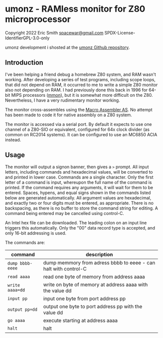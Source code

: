# umonz - RAMless monitor for Z80 microprocessor

Copyright 2022 Eric Smith <spacewar@gmail.com>
SPDX-License-IdentifierGPL-3.0-only

umonz development i shosted at the
[umonz Github repository](https://github.com/brouhaha/umonz/).

## Introduction

I've been helping a friend debug a homebrew Z80 system, and
RAM wasn't working. After developing a series of test programs, including
scope loops, that did not depend on RAM, it occurred to me to write a
simple Z80 monitor also not depending on RAM. I had previously done this
back in 1996 for 64-bit MIPS processors
([mmon](https://github.com/brouhaha/mmon/)),
but it is somewhat more difficult on the Z80. Nevertheless, I have a very
rudimentary monitor working.

The monitor cross-assembles using the
[Macro Assembler AS](http://john.ccac.rwth-aachen.de:8000/as/).
No attempt has been made to code it for native assembly on a Z80 system.

The monitor is accessed via a serial port. By default it expects to use one
channel of a Z80-SIO or equivalent, configured for 64x clock divider (as
common on RC2014 systems). It can be configured to use an MC6850 ACIA instead.

## Usage

The monitor will output a signon banner, then gives a `>` prompt.
All input letters, including commands and hexadecimal values, will be
converted to and printed in lower case.
Commands are a single character. Only the first letter of a command is
input, whereupon the full name of the command is printed.
If the command requires any arguments, it will wait for them to be entered.
Spaces, hypens, and equal signs shown in the commands listed below are
generated automatically.
All argument values are hexadecimal, and exactly two or four digits must
be entered, as appropriate.
There is no backspacing, as there is no buffer to store the command string
for editing. A command being entered may be cancelled using control-C.

An Intel hex file can be downloaded. The leading colon on an input line
triggers this automatically. Only the "00" data record type is
accepted, and only 16-bit addressing is used.

The commands are:

| command          | description |
| ---------------- | ----------- |
| `dump bbbb-eeee` | dump memmory from adress bbbb to eeee - can halt with control-C |
| `read aaaa`      | read one byte of memory from address aaaa |
| `write aaaa=dd`  | write on byte of memory at address aaaa with the value dd |
| `input pp`       | input one byte from port address pp |
| `output pp=dd`   | output one byte to port address pp with the value dd |
| `go aaaa`        | execute starting at address aaaa |
| `halt`           | halt |
